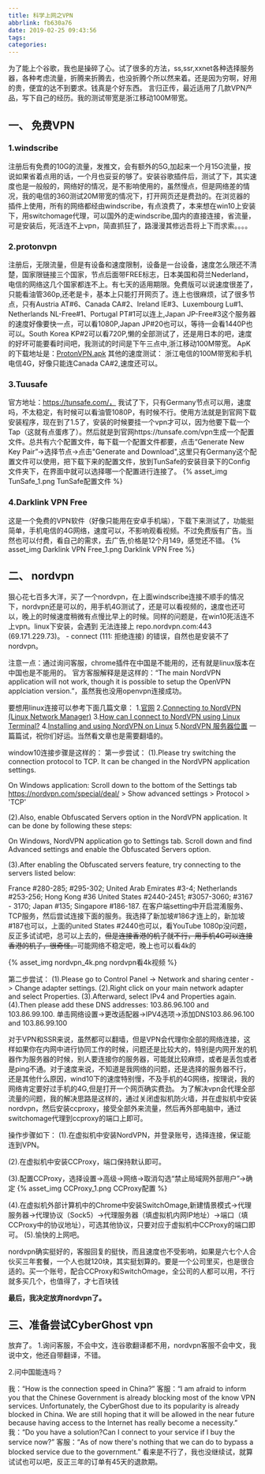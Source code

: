 ```yaml
---
title: 科学上网之VPN
abbrlink: fb630a76
date: 2019-02-25 09:43:56
tags:
categories:
---
```


<!--more-->
为了能上个谷歌，我也是操碎了心。试了很多的方法，ss,ssr,xxnet各种选择服务器，各种考虑流量，折腾来折腾去，也没折腾个所以然来着。还是因为穷啊，好用的贵，便宜的达不到要求。钱真是个好东西。
言归正传，最近适用了几款VPN产品，写下自己的经历。我的测试带宽是浙江移动100M带宽。
## 一、 免费VPN

### 1.windscribe
注册后有免费的10G的流量，发推文，会有额外的5G,加起来一个月15G流量，按说如果省着点用的话，一个月也妥妥的够了。安装谷歌插件后，测试了下，其实速度也是一般般的，网络好的情况，是不影响使用的，虽然慢点，但是网络差的情况，我的电信的360测试20M带宽的情况下，打开网页还是费劲的。在浏览器的插件上使用，所有的网络都经由windscribe，有点浪费了，本来想在win10上安装下，用switchomage代理，可以国外的走windscribe,国内的直接连接，省流量，可是安装后，死活连不上vpn，简直抓狂了，路漫漫其修远吾将上下而求索。。。。

### 2.protonvpn
注册后，无限流量，但是有设备和速度限制，设备是一台设备，速度怎么限还不清楚，国家限链接三个国家，节点后面带FREE标志，日本美国和荷兰Nederland，电信的网络这几个国家都连不上。有七天的适用期限。免费版可以说速度很差了，只能看油管360p,还老是卡，基本上只能打开网页了。连上也很麻烦，试了很多节点，只有Austria AT#6、Canada CA#2、Ireland IE#3、Luxembourg Lu#1、Netherlands NL-Free#1、Portugal PT#1可以连上,Japan JP-Free#3这个服务器的速度好像要快一点，可以看1080P,Japan JP#20也可以，等待一会看1440P也可以。South Korea KP#2可以看720P,懒的全部测试了，还是用日本的吧，速度的好坏可能要看时间吧，我测试的时间是下午三点中,浙江移动100M带宽。
ApK的下载地址是：[ProtonVPN.apk](http://protonvpn.com/download/ProtonVPN.apk)
其他的速度测试：
浙江电信的100M带宽和手机电信4G，好像只能连Canada CA#2,速度还可以。

### 3.Tuusafe
官方地址：https://tunsafe.com/， 我试了下，只有Germany节点可以用，速度吗，不太稳定，有时候可以看油管1080P，有时候不行。使用方法就是到官网下载安装程序，现在到了1.5了，安装的时候要挂一个vpn才可以，因为他要下载一个Tap（这就有点蛋疼了）。然后就是到官网https://tunsafe.com/vpn生成一个配置文件。总共有六个配置文件，每下载一个配置文件都要，点击“Generate New Key Pair”->选择节点->点击"Generate and Download",这里只有Germany这个配置文件可以使用，把下载下来的配置文件，放到TunSafe的安装目录下的Config文件夹下，在界面中就可以选择哪一个配置进行连接了。
{% asset_img TunSafe_1.png TunSafe配置文件 %}

### 4.Darklink VPN Free
这是一个免费的VPN软件（好像只能用在安卓手机端），下载下来测试了，功能挺简单，手机电信的4G网络，速度可以，不影响观看视频。不过免费版有广告。当然也可以付费，看自己的需求，去广告,价格是12个月149，感觉还不错。
{% asset_img Darklink VPN Free_1.png Darklink VPN Free %}

## 二、 nordvpn
狠心花七百多大洋，买了一个nordvpn，在上面windscribe连接不顺手的情况下，nordvpn还是可以的，用手机4G测试了，还是可以看视频的，速度也还可以，晚上的时候速度稍微有点慢比早上的时候。同样的问题是，在win10死活连不上vpn。linux下安装，会遇到 无法连接上 repo.nordvpn.com:443 (69.171.229.73)。 - connect (111: 拒绝连接) 的错误，自然也是安装不了nordvpn。

注意一点：通过询问客服，chrome插件在中国是不能用的，还有就是linux版本在中国也是不能用的。
官方客服解释是是这样的：“The main NordVPN application will not work, though it is possible to setup the OpenVPN applciation version.”，虽然我也没用openvpn连接成功。

要想用linux连接可以参考下面几篇文章：
1.[官网](https://support.nordvpn.com/)
2.[Connecting to NordVPN (Linux Network Manager)](https://support.nordvpn.com/Connectivity/Linux/1061938702/How-to-connect-to-NordVPN-using-Linux-Network-Manager.htm)
3.[How can I connect to NordVPN using Linux Terminal?](https://support.nordvpn.com/Connectivity/Linux/1047409422/How-can-I-connect-to-NordVPN-using-Linux-Terminal.htm)
4.[Installing and using NordVPN on Linux](https://support.nordvpn.com/Connectivity/Linux/1182453582/Installing-and-using-NordVPN-on-Linux.htm)
5.[NordVPN 服务器位置](https://nordvpn.com/zh/servers/#recommended)
一篇篇试，祝你们好运。当然看文章也是需要翻墙的。

window10连接步骤是这样的：
第一步尝试：
(1).Please try switching the connection protocol to TCP. It can be changed in the NordVPN application settings.

On Windows application: Scroll down to the bottom of the Settings tab https://nordvpn.com/special/deal/  > Show advanced settings > Protocol > 'TCP'

(2).Also, enable Obfuscated Servers option in the NordVPN application. It can be done by following these steps:

On Windows, NordVPN application go to Settings tab. Scroll down and find Advanced settings and enable the Obfuscated Servers option.

(3).After enabling the Obfuscated servers feature, try connecting to the servers listed below:

France #280-285; #295-302;
United Arab Emirates #3-4;
Netherlands #253-256;
Hong Kong #36
United States #2440-2451; #3057-3060; #3167 - 3170;
Japan #135;
Singapore #186-187.
在客户端setting中开启混淆服务、TCP服务，然后尝试连接下面的服务。我选择了新加坡#186才连上的，新加坡#187也可以，上面的united States #2440也可以，看YouTube 1080p没问题，反正多试试吧，总可以上去的，~~但是连接香港的机子就不行，用手机4G可以连接香港的机子，很奇怪。~~可能网络不稳定吧，晚上也可以看4k的

{% asset_img nordvpn_4k.png nordvpn看4k视频 %}

第二步尝试：
(1).Please go to Control Panel -> Network and sharing center -> Change adapter settings.
(2).Right click on your main network adapter and select Properties. 
(3).Afterward, select IPv4 and Properties again.
(4).Then please add these DNS addresses: 103.86.96.100 and 103.86.99.100.
单击网络设置->更改适配器->IPV4选项->添加DNS103.86.96.100 and 103.86.99.100

对于VPN和SSR来说，虽然都可以翻墙，但是VPN会代理你全部的网络连接，这样如果你在内网中进行协同工作的时候，问题还是比较大的，特别是内网开发的机器作为服务器的时候，别人要连接你的服务器，可能就比较麻烦，或者是丢包或者是ping不通。对于速度来说，不知道是我网络的问题，还是选择的服务器不行，还是其他什么原因，wind10下的速度特别慢，不及手机的4G网络，按理说，我的网络肯定要好过手机的4G,但是打开一个网页确实费劲。
为了解决vpn会代理全部流量的问题，我的解决思路是这样的，通过关闭虚拟机防火墙，并在虚拟机中安装nordvpn，然后安装ccproxy，接受全部外来流量，然后再外部电脑中，通过switchomage代理到ccproxy的端口上即可。

操作步骤如下：
(1).在虚拟机中安装NordVPN，并登录账号，选择连接，保证能连到VPN。

(2).在虚拟机中安装CCProxy，端口保持默认即可。

(3).配置CCProxy，选择设置->高级->网络->取消勾选“禁止局域网外部用户”->确定
{% asset_img CCProxy_1.png CCProxy配置 %}

(4).在虚拟机外部计算机中的Chrome中安装SwitchOmage,新建情景模式->代理服务器->代理协议（Sock5）->代理服务器（填虚拟机内网IP地址）->端口（填CCProxy中的协议地址），可选其他协议，只要对应于虚拟机中CCProxy的端口即可。
(5).愉快的上网吧。

nordvpn确实挺好的，客服回复的挺快，而且速度也不受影响，如果是六七个人合伙买三年套餐，一个人也就120块，其实挺划算的。要是一个公司里买，也是很合适的。买一个账号，配合CCProxy和SwitchOmage，全公司的人都可以用，不行就多买几个，也值得了，才七百块钱

**最后，我决定放弃nordvpn了。**

## 三、准备尝试CyberGhost vpn
放弃了。
1.询问客服，不会中文，连谷歌翻译都不用，nordvpn客服不会中文，我说中文，他还自带翻译，不错。

2.问中国能连吗？

我：“How is the connection speed in China?”
客服：“I am afraid to inform you that the Chinese Government is already blocking most of the know VPN services. Unfortunately, the CyberGhost due to its popularity is already blocked in China. We are still hoping that it will be allowed in the near future because having access to the Internet has really become a necessity.”
我：“Do you have a solution?Can I connect to your service if I buy the service now?”
客服：“As of now there's nothing that we can do to bypass a blocked service due to the government.”
看来是不行了，我也没继续试，就算试试也可以吧，反正三年的订单有45天的退款期。